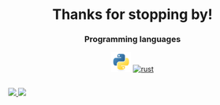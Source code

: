 <h1 align="center">Thanks for stopping by!</h1>

<div>
  <h3 align="center">Programming languages</h3>
  
  <p align="center"> <a href="https://www.python.org" target="_blank" rel="noreferrer"> 
    <img src="https://raw.githubusercontent.com/devicons/devicon/master/icons/python/python-original.svg" alt="python" width="40" height="40"/></a>
    <a href="https://posit.co/download/rstudio-desktop/" target="_blank" rel="noreferrer"> <img src="https://cdn.jsdelivr.net/gh/devicons/devicon/icons/rstudio/rstudio-original.svg" alt="rust" width="40" height="40"/>
    </a> 
  </p>
</div>

##

<div>
  <a href="https://github.com/decarvaa">
  <img height="160em" src="https://github-readme-stats.vercel.app/api?username=decarvaa&show_icons=true&theme=blue&include_all_commits=true&count_private=true"/>
  <img height="160em" src="https://github-readme-stats.vercel.app/api/top-langs/?username=decarvaa&layout=compact&langs_count=16&theme=blue"/>
</div>
          
